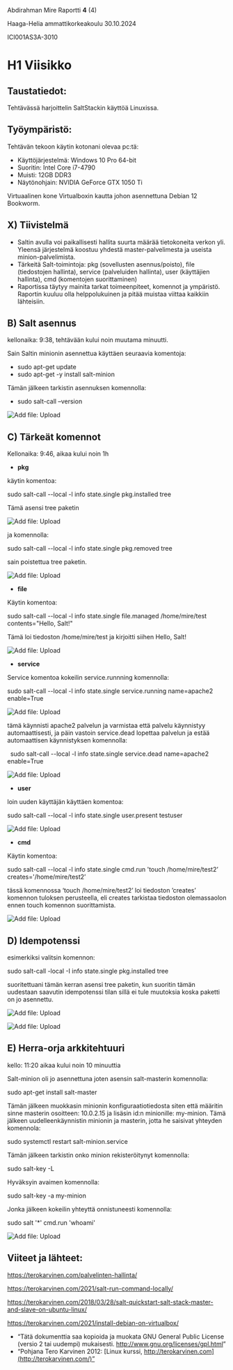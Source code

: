 ﻿Abdirahman Mire	Raportti	**4** (4)

Haaga-Helia ammattikorkeakoulu	30.10.2024

ICI001AS3A-3010


# **H1 Viisikko**

## Taustatiedot: 
Tehtävässä harjoittelin SaltStackin käyttöä Linuxissa.
## Työympäristö:
Tehtävän tekoon käytin kotonani olevaa pc:tä: 

- Käyttöjärjestelmä: Windows 10 Pro 64-bit
- Suoritin: Intel Core i7-4790 
- Muisti: 12GB DDR3
- Näytönohjain: NVIDIA GeForce GTX 1050 Ti

Virtuaalinen kone Virtualboxin kautta johon asennettuna Debian 12 Bookworm.
## X) Tiivistelmä
- Saltin avulla voi paikallisesti hallita suurta määrää tietokoneita verkon yli. Yleensä järjestelmä koostuu yhdestä master-palvelimesta ja useista minion-palvelimista.
- Tärkeitä Salt-toimintoja: pkg (sovellusten asennus/poisto), file (tiedostojen hallinta), service (palveluiden hallinta), user (käyttäjien hallinta), cmd (komentojen suorittaminen)
- Raportissa täytyy mainita tarkat toimeenpiteet, komennot ja ympäristö. Raportin kuuluu olla helppolukuinen ja pitää muistaa viittaa kaikkiin lähteisiin.

## B)  Salt asennus
kellonaika: 9:38, tehtävään kului noin muutama minuutti.

Sain Saltin minionin asennettua käyttäen seuraavia komentoja:

- sudo apt-get update
- sudo apt-get -y install salt-minion

Tämän jälkeen tarkistin asennuksen komennolla:

- sudo salt-call –version
  
![Add file: Upload](kuvat/kuva1.png)


## C) Tärkeät komennot
Kellonaika: 9:46, aikaa kului noin 1h

- **pkg**

käytin komentoa: 

sudo salt-call --local -l info state.single pkg.installed tree

Tämä asensi tree paketin


![Add file: Upload](kuvat/kuva2.png)

ja komennolla: 

sudo salt-call --local -l info state.single pkg.removed tree

sain poistettua tree paketin. 

![Add file: Upload](kuvat/kuva3.png)

- **file**

Käytin komentoa: 

sudo salt-call --local -l info state.single file.managed /home/mire/test contents="Hello, Salt!"

Tämä loi tiedoston /home/mire/test ja kirjoitti siihen Hello, Salt! 

![Add file: Upload](kuvat/kuva5.png)


- **service**

Service komentoa kokeilin service.runnning komennolla:

sudo salt-call --local -l info state.single service.running name=apache2 enable=True

![Add file: Upload](kuvat/kuva6.png)

tämä käynnisti apache2 palvelun ja varmistaa että palvelu käynnistyy automaattisesti, ja päin vastoin service.dead lopettaa palvelun ja estää automaattisen käynnistyksen komennolla:

` `sudo salt-call --local -l info state.single service.dead name=apache2 enable=True

![Add file: Upload](kuvat/kuva7.png)

- **user**

loin uuden käyttäjän käyttäen komentoa: 

sudo salt-call --local -l info state.single user.present testuser

![Add file: Upload](kuvat/kuva8.png)

- **cmd**

Käytin komentoa: 

sudo salt-call --local -l info state.single cmd.run 'touch /home/mire/test2’ creates='/home/mire/test2’

tässä komennossa ‘touch /home/mire/test2’ loi tiedoston ’creates’ komennon tuloksen perusteella, eli creates tarkistaa tiedoston olemassaolon ennen touch komennon suorittamista.  


![Add file: Upload](kuvat/kuva9.png)


## D) Idempotenssi

esimerkiksi valitsin komennon:

sudo salt-call -local -I info state.single pkg.installed tree

suoritettuani tämän kerran asensi tree paketin, kun suoritin tämän uudestaan saavutin idempotenssi tilan sillä ei tule muutoksia koska paketti on jo asennettu. 

![Add file: Upload](kuvat/kuva10.png)

![Add file: Upload](kuvat/kuva11.png)


## E) Herra-orja arkkitehtuuri
kello: 11:20 aikaa kului noin 10 minuuttia

Salt-minion oli jo asennettuna joten asensin salt-masterin komennolla:

sudo apt-get install salt-master

Tämän jälkeen muokkasin minionin konfiguraatiotiedosta siten että määritin sinne masterin osoitteen: 10.0.2.15 ja lisäsin id:n minionille: my-minion. Tämä jälkeen uudelleenkäynnistin minionin ja masterin, jotta he saisivat yhteyden komennola: 

sudo systemctl restart salt-minion.service

Tämän jälkeen tarkistin onko minion rekisteröitynyt komennolla:

sudo salt-key -L

Hyväksyin avaimen komennolla: 

sudo salt-key -a my-minion

Jonka jälkeen kokeilin yhteyttä onnistuneesti komennolla:

sudo salt '\*' cmd.run 'whoami'

![Add file: Upload](kuvat/kuva12.png)

## Viiteet ja lähteet: 
<https://terokarvinen.com/palvelinten-hallinta/>

<https://terokarvinen.com/2021/salt-run-command-locally/>

<https://terokarvinen.com/2018/03/28/salt-quickstart-salt-stack-master-and-slave-on-ubuntu-linux/>

https://terokarvinen.com/2021/install-debian-on-virtualbox/

- “Tätä dokumenttia saa kopioida ja muokata GNU General Public License (versio 2 tai uudempi) mukaisesti. <http://www.gnu.org/licenses/gpl.html>”
- “Pohjana Tero Karvinen 2012: [Linux kurssi, http://terokarvinen.com](http://terokarvinen.com/)”








